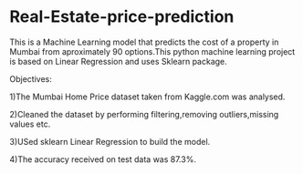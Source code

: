 # Real-Estate-price-prediction
This is a Machine Learning model that predicts the cost of a property in Mumbai from aproximately 90 options.This python machine learning project is based on Linear Regression and uses Sklearn package.

Objectives:

1)The Mumbai Home Price dataset taken from Kaggle.com was analysed.

2)Cleaned the dataset by performing filtering,removing outliers,missing values etc.

3)USed sklearn Linear Regression to build the model.

4)The accuracy received on test data was 87.3%.
